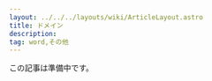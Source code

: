 ```yaml
---
layout: ../../../layouts/wiki/ArticleLayout.astro
title: ドメイン
description:
tag: word,その他
---
```


この記事は準備中です。
